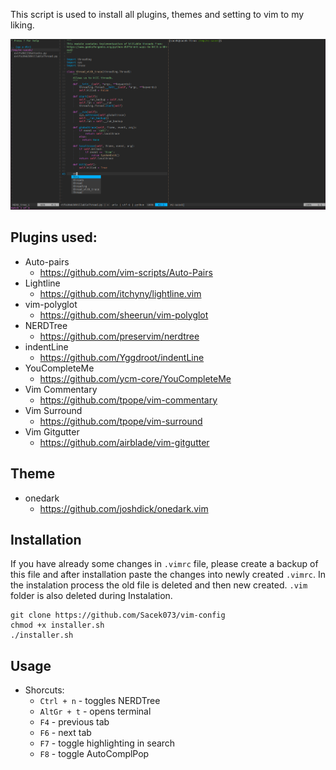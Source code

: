 This script is used to install all plugins, themes and setting to vim to my liking.

![look2](https://github.com/Sacek073/vim-config/blob/master/pics/look2.png)

## Plugins used:
* Auto-pairs<br>
	* https://github.com/vim-scripts/Auto-Pairs
* Lightline<br>
	* https://github.com/itchyny/lightline.vim
* vim-polyglot<br>
	* https://github.com/sheerun/vim-polyglot
* NERDTree<br>
	* https://github.com/preservim/nerdtree
* indentLine
	* https://github.com/Yggdroot/indentLine
* YouCompleteMe
	* https://github.com/ycm-core/YouCompleteMe
* Vim Commentary
	* https://github.com/tpope/vim-commentary
* Vim Surround
	* https://github.com/tpope/vim-surround
* Vim Gitgutter
	* https://github.com/airblade/vim-gitgutter

## Theme
* onedark<br>
	* https://github.com/joshdick/onedark.vim

## Installation
If you have already some changes in ```.vimrc``` file, please create a backup of this file and after installation paste the changes into newly created ```.vimrc```. In the instalation process the old file is deleted and then new created. ```.vim``` folder is also deleted during Instalation.
```
git clone https://github.com/Sacek073/vim-config
chmod +x installer.sh
./installer.sh
```

## Usage
* Shorcuts:
	* ```Ctrl + n``` - toggles NERDTree
	* ```AltGr + t``` - opens terminal
	* ```F4``` - previous tab
	* ```F6``` - next tab
	* ```F7``` - toggle highlighting in search
	* ```F8``` - toggle AutoComplPop
